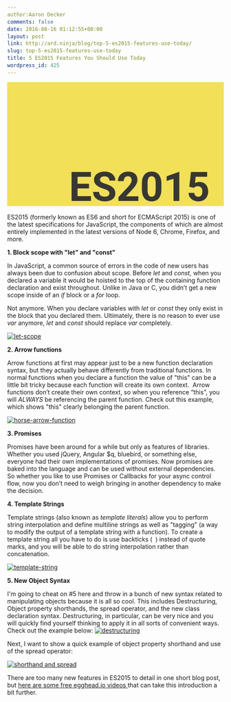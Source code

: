 ```yaml
---
author:Aaron Decker
comments: false
date: 2016-08-16 01:12:55+00:00
layout: post
link: http://ard.ninja/blog/top-5-es2015-features-use-today/
slug: top-5-es2015-features-use-today
title: 5 ES2015 Features You Should Use Today
wordpress_id: 425
---
```


![es2015](/images/blog/es6.jpg)

ES2015 (formerly known as ES6 and short for ECMAScript 2015) is one of the latest specifications for JavaScript, the components of which are almost entirely implemented in the latest versions of Node 6, Chrome, Firefox, and more.



**1. Block scope with "let" and "const"**

In JavaScript, a common source of errors in the code of new users has always been due to confusion about scope. Before _let_ and _const,_ when you declared a variable it would be hoisted to the top of the containing function declaration and exist throughout. Unlike in Java or C, you didn’t get a new scope inside of an _if_ block or a _for_ loop.

Not anymore. When you declare variables with _let_ or _const_ they only exist in the block that you declared them. Ultimately, there is no reason to ever use _var_ anymore, _let_ and _const_ should replace _var_ completely.

[![let-scope](http://ard.ninja/blog/wp-content/uploads/2016/08/let-scope-300x102.png)](http://ard.ninja/blog/wp-content/uploads/2016/08/let-scope.png)

**2. Arrow functions**

Arrow functions at first may appear just to be a new function declaration syntax, but they actually behave differently from traditional functions. In normal functions when you declare a function the value of "this" can be a little bit tricky because each function will create its own context.  Arrow functions don’t create their own context, so when you reference “this”, you will _ALWAYS_ be referencing the parent function. Check out this example, which shows "this" clearly belonging the parent function.

[
](http://ard.ninja/blog/wp-content/uploads/2016/08/let-scope.png)[![horse-arrow-function](http://ard.ninja/blog/wp-content/uploads/2016/08/horse-arrow-function-300x94.png)](http://ard.ninja/blog/wp-content/uploads/2016/08/horse-arrow-function.png)

**3. Promises**

Promises have been around for a while but only as features of libraries. Whether you used jQuery, Angular $q, bluebird, or something else, everyone had their own implementations of promises. Now promises are baked into the language and can be used without external dependencies. So whether you like to use Promises or Callbacks for your async control flow, now you don’t need to weigh bringing in another dependency to make the decision.



**4. Template Strings**

Template strings (also known as _template literals_) allow you to perform string interpolation and define multiline strings as well as "tagging" (a way to modify the output of a template string with a function). To create a template string all you have to do is use backticks (` `) instead of quote marks, and you will be able to do string interpolation rather than concatenation.

[![template-string](http://ard.ninja/blog/wp-content/uploads/2016/08/template-string-300x44.png)](http://ard.ninja/blog/wp-content/uploads/2016/08/template-string.png)

**5. New Object Syntax**

I'm going to cheat on #5 here and throw in a bunch of new syntax related to manipulating objects because it is all so cool. This includes Destructuring, Object property shorthands, the spread operator, and the new class declaration syntax. Destructuring, in particular, can be very nice and you will quickly find yourself thinking to apply it in all sorts of convenient ways. Check out the example below:
[![destructuring](http://ard.ninja/blog/wp-content/uploads/2016/08/destructuring-300x156.png)](http://ard.ninja/blog/wp-content/uploads/2016/08/destructuring.png)

Next, I want to show a quick example of object property shorthand and use of the spread operator:

[![shorthand and spread](http://ard.ninja/blog/wp-content/uploads/2016/08/shorthand-and-spread-300x88.png)](http://ard.ninja/blog/wp-content/uploads/2016/08/shorthand-and-spread.png)



There are too many new features in ES2015 to detail in one short blog post, but [here are some free egghead.io videos ](https://egghead.io/courses/learn-es6-ecmascript-2015)that can take this introduction a bit further.
